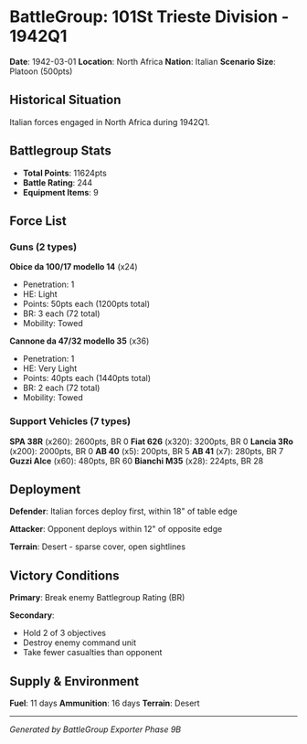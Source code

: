 # BattleGroup: 101St Trieste Division - 1942Q1

**Date**: 1942-03-01
**Location**: North Africa
**Nation**: Italian
**Scenario Size**: Platoon (500pts)

## Historical Situation

Italian forces engaged in North Africa during 1942Q1.

## Battlegroup Stats

- **Total Points**: 11624pts
- **Battle Rating**: 244
- **Equipment Items**: 9

## Force List

### Guns (2 types)

**Obice da 100/17 modello 14** (x24)
- Penetration: 1
- HE: Light
- Points: 50pts each (1200pts total)
- BR: 3 each (72 total)
- Mobility: Towed

**Cannone da 47/32 modello 35** (x36)
- Penetration: 1
- HE: Very Light
- Points: 40pts each (1440pts total)
- BR: 2 each (72 total)
- Mobility: Towed

### Support Vehicles (7 types)

**SPA 38R** (x260): 2600pts, BR 0
**Fiat 626** (x320): 3200pts, BR 0
**Lancia 3Ro** (x200): 2000pts, BR 0
**AB 40** (x5): 200pts, BR 5
**AB 41** (x7): 280pts, BR 7
**Guzzi Alce** (x60): 480pts, BR 60
**Bianchi M35** (x28): 224pts, BR 28

## Deployment

**Defender**: Italian forces deploy first, within 18" of table edge

**Attacker**: Opponent deploys within 12" of opposite edge

**Terrain**: Desert - sparse cover, open sightlines

## Victory Conditions

**Primary**: Break enemy Battlegroup Rating (BR)

**Secondary**:
- Hold 2 of 3 objectives
- Destroy enemy command unit
- Take fewer casualties than opponent

## Supply & Environment

**Fuel**: 11 days
**Ammunition**: 16 days
**Terrain**: Desert

---

*Generated by BattleGroup Exporter Phase 9B*
